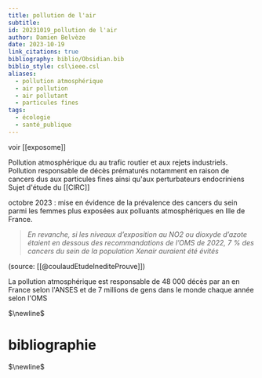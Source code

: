 ```yaml
---
title: pollution de l'air
subtitle: 
id: 20231019_pollution de l'air
author: Damien Belvèze
date: 2023-10-19
link_citations: true
bibliography: biblio/Obsidian.bib
biblio_style: csl\ieee.csl
aliases:
  - pollution atmosphérique
  - air pollution
  - air pollutant
  - particules fines
tags:
  - écologie
  - santé_publique
---
```

voir [[exposome]]

Pollution atmosphérique du au trafic routier et aux rejets industriels.
Pollution responsable de décès prématurés notamment en raison de cancers dus aux particules fines ainsi qu'aux perturbateurs endocriniens
Sujet d'étude du [[CIRC]]

octobre 2023 : mise en évidence de la prévalence des cancers du sein parmi les femmes plus exposées aux polluants atmosphériques en Ille de France. 

>_En revanche, si les niveaux d’exposition au NO2 ou dioxyde d’azote étaient en dessous des recommandations de l’OMS de 2022, 7 % des cancers du sein de la population Xenair auraient été évités_

(source: [[@coulaudEtudeInediteProuve]])

La pollution atmosphérique est responsable de 48 000 décès par an en France selon l'ANSES et de 7 millions de gens dans le monde chaque année selon l'OMS


$\newline$
# bibliographie
$\newline$






